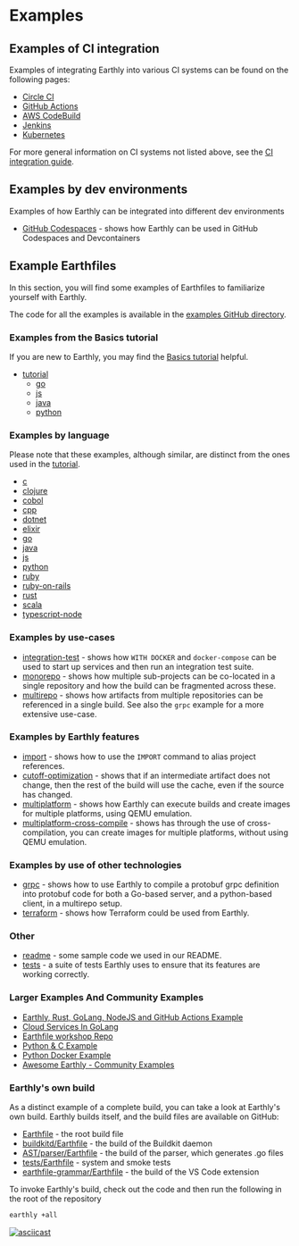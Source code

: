 
# Examples

## Examples of CI integration

Examples of integrating Earthly into various CI systems can be found on the following pages:

* [Circle CI](../ci-integration/guides/circle-integration.md)
* [GitHub Actions](../ci-integration/guides/gh-actions-integration.md)
* [AWS CodeBuild](../ci-integration/guides/codebuild-integration.md)
* [Jenkins](../ci-integration/guides/jenkins.md)
* [Kubernetes](../ci-integration/guides/kubernetes.md)

For more general information on CI systems not listed above, see the [CI integration guide](../ci-integration/overview.md).

## Examples by dev environments

Examples of how Earthly can be integrated into different dev environments

* [GitHub Codespaces](https://github.com/earthly/codespaces-example) - shows how Earthly can be used in GitHub Codespaces and Devcontainers

## Example Earthfiles

In this section, you will find some examples of Earthfiles to familiarize yourself with Earthly.

The code for all the examples is available in the [examples GitHub directory](https://github.com/earthly/earthly/tree/main/examples).

<!-- NOTE: If you change this, please also change examples/README.md -->

### Examples from the Basics tutorial

If you are new to Earthly, you may find the [Basics tutorial](../basics/basics.md) helpful.

* [tutorial](https://github.com/earthly/earthly/tree/main/examples/tutorial)
    * [go](https://github.com/earthly/earthly/tree/main/examples/tutorial/go)
    * [js](https://github.com/earthly/earthly/tree/main/examples/tutorial/js)
    * [java](https://github.com/earthly/earthly/tree/main/examples/tutorial/java)
    * [python](https://github.com/earthly/earthly/tree/main/examples/tutorial/python)

### Examples by language

Please note that these examples, although similar, are distinct from the ones used in the [tutorial](https://github.com/earthly/earthly/tree/main/examples/tutorial).

<!-- vale HouseStyle.Spelling = NO -->
* [c](https://github.com/earthly/earthly/tree/main/examples/c)
* [clojure](https://github.com/earthly/earthly/tree/main/examples/clojure)
* [cobol](https://github.com/earthly/earthly/tree/main/examples/cobol)
* [cpp](https://github.com/earthly/earthly/tree/main/examples/cpp)
* [dotnet](https://github.com/earthly/earthly/tree/main/examples/dotnet)
* [elixir](https://github.com/earthly/earthly/tree/main/examples/elixir)
* [go](https://github.com/earthly/earthly/tree/main/examples/go)
* [java](https://github.com/earthly/earthly/tree/main/examples/java)
* [js](https://github.com/earthly/earthly/tree/main/examples/js)
* [python](https://github.com/earthly/earthly/tree/main/examples/python)
* [ruby](https://github.com/earthly/earthly/tree/main/examples/ruby)
* [ruby-on-rails](https://github.com/earthly/earthly/tree/main/examples/ruby-on-rails)
* [rust](https://github.com/earthly/earthly/tree/main/examples/rust)
* [scala](https://github.com/earthly/earthly/tree/main/examples/scala)
* [typescript-node](https://github.com/earthly/earthly/tree/main/examples/typescript-node)
<!-- vale HouseStyle.Spelling = YES -->

### Examples by use-cases

* [integration-test](https://github.com/earthly/earthly/tree/main/examples/integration-test) - shows how `WITH DOCKER` and `docker-compose` can be used to start up services and then run an integration test suite.
* [monorepo](https://github.com/earthly/earthly/tree/main/examples/monorepo) - shows how multiple sub-projects can be co-located in a single repository and how the build can be fragmented across these.
* [multirepo](https://github.com/earthly/earthly/tree/main/examples/multirepo) - shows how artifacts from multiple repositories can be referenced in a single build. See also the `grpc` example for a more extensive use-case.

### Examples by Earthly features

* [import](https://github.com/earthly/earthly/tree/main/examples/import) - shows how to use the `IMPORT` command to alias project references.
* [cutoff-optimization](https://github.com/earthly/earthly/tree/main/examples/cutoff-optimization) - shows that if an intermediate artifact does not change, then the rest of the build will use the cache, even if the source has changed.
* [multiplatform](https://github.com/earthly/earthly/tree/main/examples/multiplatform) - shows how Earthly can execute builds and create images for multiple platforms, using QEMU emulation.
* [multiplatform-cross-compile](https://github.com/earthly/earthly/tree/main/examples/multiplatform-cross-compile) - shows has through the use of cross-compilation, you can create images for multiple platforms, without using QEMU emulation.

### Examples by use of other technologies

* [grpc](https://github.com/earthly/earthly/tree/main/examples/grpc) - shows how to use Earthly to compile a protobuf grpc definition into protobuf code for both a Go-based server, and a python-based client, in a multirepo setup.
* [terraform](https://github.com/earthly/earthly/tree/main/examples/terraform) - shows how Terraform could be used from Earthly.

### Other

* [readme](https://github.com/earthly/earthly/tree/main/examples/readme) - some sample code we used in our README.
* [tests](https://github.com/earthly/earthly/tree/main/tests) - a suite of tests Earthly uses to ensure that its features are working correctly.

### Larger Examples And Community Examples

* [Earthly, Rust, GoLang, NodeJS and GitHub Actions Example](https://github.com/earthly/earthly-vs-gha)
* [Cloud Services In GoLang](https://github.com/earthly/cloud-services-example)
* [Earthfile workshop Repo](https://github.com/earthly/workshop-2023-09-18)
* [Python & C Example](https://github.com/earthly/pymerge)
* [Python Docker Example](https://github.com/earthly/build-transpose/blob/main/Earthfile)
* [Awesome Earthly - Community Examples](https://github.com/earthly/awesome-earthly)

### Earthly's own build

As a distinct example of a complete build, you can take a look at Earthly's own build. Earthly builds itself, and the build files are available on GitHub:

<!--

GitBook currently has a bug where any references to an "Earthfile" gets confused with "docs/Earthfile" and somehow appends a /README.md

e.g. https://github.com/earthly/earthly/blob/main/Earthfile is changed to https://github.com/earthly/earthly/blob/main/Earthfile/README.md

Here's a snip from an support request with gitbook:

    On Thu, Dec 23, 2021 at 7:15:12 UTC, GitBook Support <support@gitbook.com> wrote:

    There is a file:

    https://github.com/earthly/earthly/blob/main/Earthfile

    And you want to reference it directly in your GitBook space as a link.

    The problem here is that GitBook is thrown off by the fact it has a folder under the docs root. Remember you documentation root is set to /docs.

    So when it sees that reference, it assumes you are referencing a default README.md file under that folder. The folder I am talking about is this one:

    https://github.com/earthly/earthly/tree/main/docs/earthfile

    Now, the question is, if there's an easy way out of this.

    On Thu, Dec 23, 2021 at 11:41:41 UTC, GitBook Support <support@gitbook.com> wrote:

    I can't confirm it yet, but this might be an edge case that we could patch.

    One not very ideal workaround I thought of is to temporarily switch to shortened URLs for those that fail because of this scenario.


* [Earthfile](https://github.com/earthly/earthly/blob/main/Earthfile) - the root build file
* [buildkitd/Earthfile](https://github.com/earthly/earthly/blob/main/buildkitd/Earthfile) - the build of the Buildkit daemon
* [AST/parser/Earthfile](https://github.com/earthly/earthly/blob/main/ast/parser/Earthfile) - the build of the parser, which generates .go files
* [tests/Earthfile](https://github.com/earthly/earthly/blob/main/tests/Earthfile) - system and smoke tests
* [earthfile-grammar/Earthfile](https://github.com/earthly/earthfile-grammar/blob/main/Earthfile) - the build of the VS Code extension
-->

* [Earthfile](https://tinyurl.com/yt3d3cx6) - the root build file
* [buildkitd/Earthfile](https://tinyurl.com/yvnpuru7) - the build of the Buildkit daemon
* [AST/parser/Earthfile](https://tinyurl.com/2k3u4vty) - the build of the parser, which generates .go files
* [tests/Earthfile](https://tinyurl.com/2p8ws579) - system and smoke tests
* [earthfile-grammar/Earthfile](https://tinyurl.com/2vyjprt6) - the build of the VS Code extension

To invoke Earthly's build, check out the code and then run the following in the root of the repository

```bash
earthly +all
```

[![asciicast](https://asciinema.org/a/313845.svg)](https://asciinema.org/a/313845)
